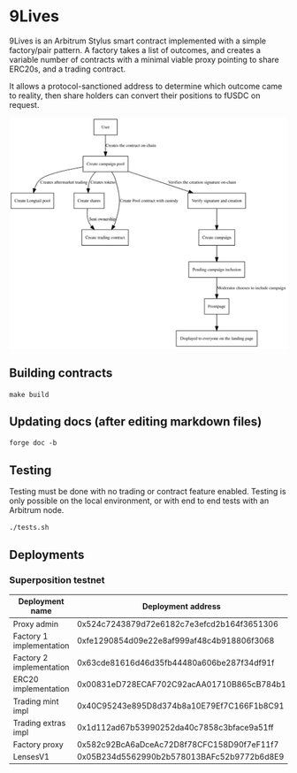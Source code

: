 
# 9Lives

9Lives is an Arbitrum Stylus smart contract implemented with a simple factory/pair
pattern. A factory takes a list of outcomes, and creates a variable number of contracts
with a minimal viable proxy pointing to share ERC20s, and a trading contract.

It allows a protocol-sanctioned address to determine which outcome came to reality,
then share holders can convert their positions to fUSDC on request.

![Diagram of the system](diagram.svg)

## Building contracts

	make build

## Updating docs (after editing markdown files)

	forge doc -b

## Testing

Testing must be done with no trading or contract feature enabled. Testing is only possible
on the local environment, or with end to end tests with an Arbitrum node.

	./tests.sh

## Deployments

### Superposition testnet

|      Deployment name     |              Deployment address            |
|--------------------------|--------------------------------------------|
| Proxy admin              | 0x524c7243879d72e6182c7e3efcd2b164f3651306 |
| Factory 1 implementation | 0xfe1290854d09e22e8af999af48c4b918806f3068 |
| Factory 2 implementation | 0x63cde81616d46d35fb44480a606be287f34df91f |
| ERC20 implementation     | 0x00831eD728ECAF702C92acAA01710B865cB784b1 |
| Trading mint impl        | 0x40C95243e895D8d374b8a10E79Ef7C166F1b8C91 |
| Trading extras impl      | 0x1d112ad67b53990252da40c7858c3bface9a51ff |
| Factory proxy            | 0x582c92BcA6aDceAc72D8f78CFC158D90f7eF11f7 |
| LensesV1                 | 0x05B234d5562990b2b578013BAFc52b9772b6d8E9 |
